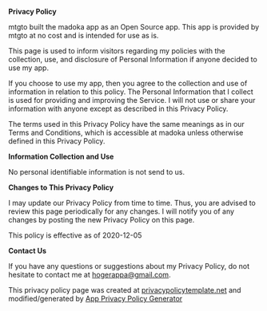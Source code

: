**Privacy Policy**

mtgto built the madoka app as an Open Source app. This app is provided by mtgto at no cost and is intended for use as is.

This page is used to inform visitors regarding my policies with the collection, use, and disclosure of Personal Information if anyone decided to use my app.

If you choose to use my app, then you agree to the collection and use of information in relation to this policy. The Personal Information that I collect is used for providing and improving the Service. I will not use or share your information with anyone except as described in this Privacy Policy.

The terms used in this Privacy Policy have the same meanings as in our Terms and Conditions, which is accessible at madoka unless otherwise defined in this Privacy Policy.

**Information Collection and Use**

No personal identifiable information is not send to us.

**Changes to This Privacy Policy**

I may update our Privacy Policy from time to time. Thus, you are advised to review this page periodically for any changes. I will notify you of any changes by posting the new Privacy Policy on this page.

This policy is effective as of 2020-12-05

**Contact Us**

If you have any questions or suggestions about my Privacy Policy, do not hesitate to contact me at hogerappa@gmail.com.

This privacy policy page was created at [privacypolicytemplate.net](https://privacypolicytemplate.net) and modified/generated by [App Privacy Policy Generator](https://app-privacy-policy-generator.nisrulz.com/)
